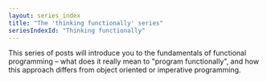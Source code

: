 ```yaml
---
layout: series_index
title: "The 'thinking functionally' series"
seriesIndexId: "Thinking functionally"
---
```


This series of posts will introduce you to the fundamentals of functional  programming – what does it really mean to "program functionally", and how this approach differs from object oriented or imperative programming.